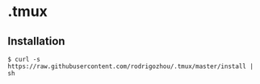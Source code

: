 # .tmux

## Installation
    $ curl -s https://raw.githubusercontent.com/rodrigozhou/.tmux/master/install | sh
